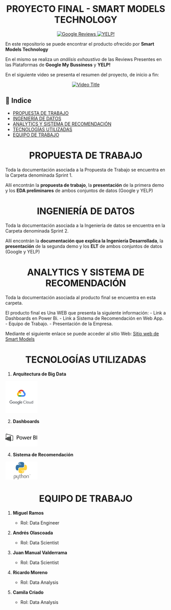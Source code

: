 
<h1 align="center"> PROYECTO FINAL  - SMART MODELS TECHNOLOGY </h1>

<p align="center">
  <a href="https://www.google.com">
    <img src="https://assets-global.website-files.com/602cf6148109ccfeb1d80c49/60d4509851d12743d030a9eb_5c11336dd43b9272273fb4ce_Google-Reviews.jpeg" width="200" alt="Google Reviews"/>
  </a>
  <a href="https://www.yelp.com">
    <img src="https://andesandassociates.com/wp-content/uploads/2019/04/Yelp.png" width="200" alt="YELP!"/>
  </a>
</p>

En este repositorio se puede encontrar el producto ofrecido por **Smart Models Technology**

En el mismo se realiza un *análisis exhaustivo* de las Reviews Presentes en las Plataformas de **Google My Bussiness** y **YELP!**


En el siguiente video se presenta el resumen del proyecto, de inicio a fin: 

<p align="center">
  <a href="https://www.youtube.com/watch?v=aUg0z6dV55Q">
    <img src="https://img.youtube.com/vi/aUg0z6dV55Q/0.jpg" alt="Video Title" width="640" height="360" />
  </a>
</p>

## 🚩 Indice 


- [PROPUESTA DE TRABAJO](#propuesta-de-trabajo)
- [INGENIERÍA DE DATOS](#ingenieria-de-datos)
- [ANALYTICS Y SISTEMA DE RECOMENDACIÓN](#analytics-y-sistema-de-recomendacion)
- [TECNOLOGÍAS UTILIZADAS](#tecnologias-utilizadas)
- [EQUIPO DE TRABAJO](#equipo-de-trabajo)


<h1 align="center" id="propuesta-de-trabajo">PROPUESTA DE TRABAJO</h1>

Toda la documentación asociada a la Propuesta de Trabajo se encuentra en la Carpeta denominada Sprint 1. 

Allí encontrán la **propuesta de trabajo**, la **presentación** de la primera demo y los **EDA preliminares** de ambos conjuntos de datos (Google y YELP)


<h1 align="center" id="ingenieria-de-datos">INGENIERÍA DE DATOS</h1>


Toda la documentación asociada a la Ingeniería de datos se encuentra en la Carpeta denominada Sprint 2.  

Allí encontrán la **documentación que explica la Ingeniería Desarrollada**, la **presentación** de la segunda demo y los **ELT** de ambos conjuntos de datos (Google y YELP)



<h1 align="center" id="analytics-y-sistema-de-recomendacion">ANALYTICS Y SISTEMA DE RECOMENDACIÓN</h1>

Toda la documentación asociada al producto final se encuentra en esta carpeta. 

El producto final es Una WEB que presenta la siguiente información: 
                                                            - Link a Dashboards en Power Bi. 
                                                            - Link a Sistema de Recomendación en Web App. 
                                                            - Equipo de Trabajo. 
                                                            - Presentación de la Empresa. 


Mediante el siguiente enlace se puede acceder al sitio Web: [Sitio web de Smart Models](https://masclientes.website/smart-models/)


<h1 align="center" id="tecnologias-utilizadas">TECNOLOGÍAS UTILIZADAS</h1>

1. **Arquitectura de Big Data**
<img src="https://github.com/camicriado/Henry_PF_G8/raw/main/Sprint%202%20Ingenieria%20de%20Datos/google-cloud-logo-0.%20GCP.png" alt="Descripción de la imagen" width="100" />

2. **Dashboards**
   
<img src="https://github.com/camicriado/Henry_PF_G8/blob/main/Sprint%202%20Ingenieria%20de%20Datos/Power-BI-Simbolo-scaled.jpg" alt="Texto alternativo" width="100">

4. **Sistema de Recomendación**

<img src="https://github.com/camicriado/Henry_PF_G8/blob/main/Sprint%202%20Ingenieria%20de%20Datos/Python-Symbol_0.png" alt="Texto alternativo" width="100">


<h1 align="center" id="equipo-de-trabajo">EQUIPO DE TRABAJO</h1>

1. **Miguel Ramos**
   - Rol: Data Engineer

2. **Andrés Olascoada**
   - Rol: Data Scientist

3. **Juan Manual Valderrama**
   - Rol: Data Scientist

4. **Ricardo Moreno**
   - Rol: Data Analysis

5. **Camila Criado**
   - Rol: Data Analysis 
                                                  


